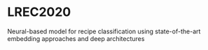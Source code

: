 # LREC2020
Neural-based model for recipe classification using state-of-the-art embedding approaches and deep architectures
